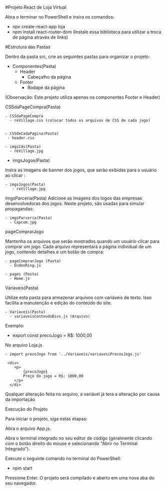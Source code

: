 #Projeto React de Loja Virtual

  Abra o terminar no PowerShell e insira os comandos:

- npx create-react-app loja
- npm install react-router-dom (Instale essa biblioteca para utilizar a troca de página através de links)


#Estrutura das Pastas

Dentro da pasta src, crie as seguintes pastas para organizar o projeto:

- Componentes(Pasta)
   - Header
     - Cabeçalho da página
   - Footer
      - Rodapé da página

(Observação: Este projeto utiliza apenas os componentes Footer e Header)

CSSdaPageCompra(Pasta)

    - CSSdaPageCompra
      - reVillage.css (colocar todos os arquivos de CSS de cada jogo)


    - CSSdeCadaPagina(Pasta)
     - header.css

    - imgsCds(Pasta)
      - reVillage.jpg

- imgsJogos(Pasta)

Insira as imagens de banner dos jogos, que serão exibidas para o usuário ao clicar :

    - imgsJogos(Pasta)
       - reVillage.jpg
    
  
  imgsParceria(Pasta) 
  Adicione as imagens dos logos das empresas desenvolvedoras dos jogos. Neste projeto, são usadas para simular propagandas:
  
    - imgsParceria(Pasta)
      - Capcom.jpg

pageComprarJogo

Mantenha os arquivos que serão mostrados quando um usuário clicar para comprar um jogo. Cada arquivo representará a página individual de um jogo, contendo detalhes e um botão de compra:

    - pageComprarJogo (Pasta)
      - EndenRing.js

    - pages (Pasta)
      - Home.js
     
   Variaveis(Pasta)

Utilize esta pasta para armazenar arquivos com variáveis de texto. Isso facilita a manutenção e edição do conteúdo do site.

    - Variaveis(Pasta)
      - variaveisConteudoDivs.js (Arquivo)

Exemplo:
  - export const precoJogo = R$: 1000,00

No arquivo Loja.js
      
    - import precoJogo from '../Variaveis/variavesiPrecosJogs.js'
    
     <div>
        <p>
            {precoJogo} 
            Preço do jogo = R$: 1000,00
        </p>
      </di>

Qualquer alteração feita no arquivo, a variável já tera a alteração por causa da importação

Execução do Projeto

Para iniciar o projeto, siga estas etapas:

Abra o arquivo App.js.

Abra o terminal integrado no seu editor de código (geralmente clicando com o botão direito do mouse e selecionando "Abrir no Terminal Integrado").

Execute o seguinte comando no terminal do PowerShell:
  - npm start

Pressione Enter. O projeto será compilado e aberto em uma nova aba do seu navegador.
